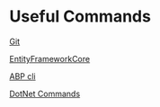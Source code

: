 # Useful Commands

[Git](Commands/GitCommands.md)

[EntityFrameworkCore](Commands/EntityFrameworkCoreCommands.md)

[ABP cli](Commands/ABPcliCommands.md)

[DotNet Commands](Commands/DotNetCommands.md)
